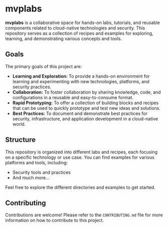 # mvplabs

**mvplabs** is a collaborative space for hands-on labs, tutorials, and reusable components related to cloud-native technologies and security. This repository serves as a collection of recipes and examples for exploring, learning, and demonstrating various concepts and tools.

## Goals

The primary goals of this project are:

* **Learning and Exploration:** To provide a hands-on environment for learning and experimenting with new technologies, platforms, and security practices.
* **Collaboration:** To foster collaboration by sharing knowledge, code, and configurations in a reusable and easy-to-consume format.
* **Rapid Prototyping:** To offer a collection of building blocks and recipes that can be used to quickly prototype and test new ideas and solutions.
* **Best Practices:** To document and demonstrate best practices for security, infrastructure, and application development in a cloud-native world.

## Structure

This repository is organized into different labs and recipes, each focusing on a specific technology or use case. You can find examples for various platforms and tools, including:

* Security tools and practices
* And much more...

Feel free to explore the different directories and examples to get started.

## Contributing

Contributions are welcome! Please refer to the `CONTRIBUTING.md` file for more information on how to contribute to this project.
